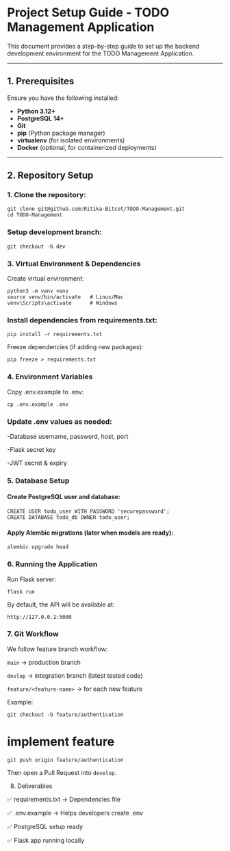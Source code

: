 # Project Setup Guide - TODO Management Application

This document provides a step-by-step guide to set up the backend development environment for the TODO Management Application.

---

## 1. Prerequisites
Ensure you have the following installed:
- **Python 3.12+**
- **PostgreSQL 14+**
- **Git**
- **pip** (Python package manager)
- **virtualenv** (for isolated environments)
- **Docker** (optional, for containerized deployments)

---

## 2. Repository Setup

### 1. Clone the repository:
```
git clone git@github.com:Ritika-Bitcot/TODO-Management.git
cd TODO-Management
```
### Setup development branch:
```
git checkout -b dev
```

### 3. Virtual Environment & Dependencies

Create virtual environment:
```
python3 -m venv venv
source venv/bin/activate   # Linux/Mac
venv\Scripts\activate      # Windows
```

### Install dependencies from requirements.txt:
```
pip install -r requirements.txt
```

Freeze dependencies (if adding new packages):
```
pip freeze > requirements.txt
```
### 4. Environment Variables

Copy .env.example to .env:
```
cp .env.example .env
```

### Update .env values as needed:

-Database username, password, host, port

-Flask secret key

-JWT secret & expiry

### 5. Database Setup

#### Create PostgreSQL user and database:
```
CREATE USER todo_user WITH PASSWORD 'securepassword';
CREATE DATABASE todo_db OWNER todo_user;
```

#### Apply Alembic migrations (later when models are ready):
```
alembic upgrade head
```

### 6. Running the Application

Run Flask server:
```
flask run
```

By default, the API will be available at:
```
http://127.0.0.1:5000
```

### 7. Git Workflow

We follow feature branch workflow:

```main``` → production branch

```devlop``` → integration branch (latest tested code)

```feature/<feature-name>``` → for each new feature

Example:
```
git checkout -b feature/authentication
```
# implement feature
```
git push origin feature/authentication
```

Then open a Pull Request into ```develop```.

8. Deliverables

✅ requirements.txt → Dependencies file

✅ .env.example → Helps developers create .env

✅ PostgreSQL setup ready

✅ Flask app running locally